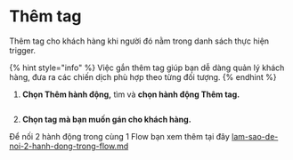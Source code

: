 # Thêm tag

Thêm tag cho khách hàng khi người đó nằm trong danh sách thực hiện trigger.

{% hint style="info" %}
Việc gắn thêm tag giúp bạn dễ dàng quản lý khách hàng, đưa ra các chiến dịch phù hợp theo từng đối tượng.
{% endhint %}

1. **Chọn Thêm hành động,** tìm và **chọn hành động Thêm tag.**

<figure><img src="../../../.gitbook/assets/thêm tag.png" alt=""><figcaption></figcaption></figure>

2. **Chọn tag mà bạn muốn gán cho khách hàng.**

Để nối 2 hành động trong cùng 1 Flow bạn xem thêm tại đây [lam-sao-de-noi-2-hanh-dong-trong-flow.md](../lam-sao-de-noi-2-hanh-dong-trong-flow.md "mention")
